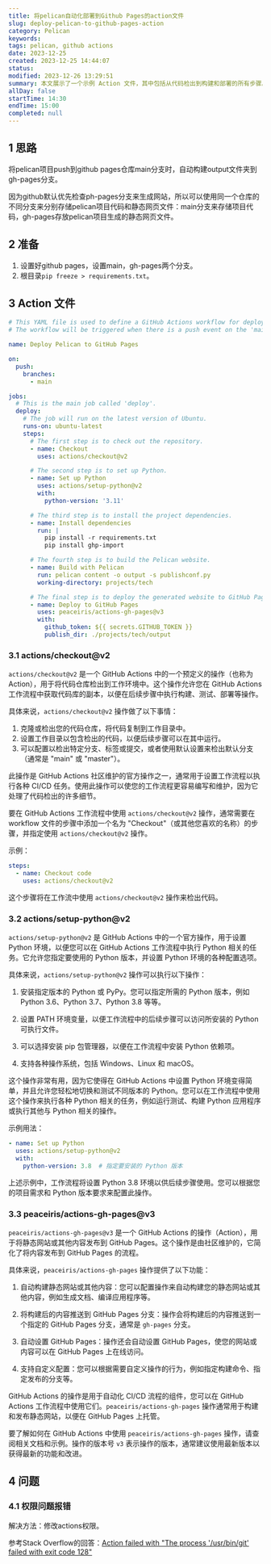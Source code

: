```yaml
---
title: 将pelican自动化部署到Github Pages的action文件
slug: deploy-pelican-to-github-pages-action
category: Pelican
keywords: 
tags: pelican, github actions
date: 2023-12-25 
created: 2023-12-25 14:44:07
status: 
modified: 2023-12-26 13:29:51
summary: 本文展示了一个示例 Action 文件，其中包括从代码检出到构建和部署的所有步骤。此外，我们介绍了一些常用的 GitHub Actions 操作，如 'actions/checkout@v2' 和 'actions/setup-python@v2'，以及如何使用 'peaceiris/actions-gh-pages@v3' 操作将生成的网站发布到 GitHub Pages。这个文章帮助您轻松自动化部署 Pelican 网站并提高可访问性。
allDay: false
startTime: 14:30
endTime: 15:00
completed: null
---
```


## 1 思路

将pelican项目push到github pages仓库main分支时，自动构建output文件夹到gh-pages分支。

因为github默认优先检查ph-pages分支来生成网站，所以可以使用同一个仓库的不同分支来分别存储pelican项目代码和静态网页文件：main分支来存储项目代码，gh-pages存放pelican项目生成的静态网页文件。

## 2 准备

1. 设置好github pages，设置main，gh-pages两个分支。
2. 根目录`pip freeze > requirements.txt`。

## 3 Action 文件

```yaml
# This YAML file is used to define a GitHub Actions workflow for deploying a Pelican website to GitHub Pages.
# The workflow will be triggered when there is a push event on the 'main' branch.

name: Deploy Pelican to GitHub Pages

on:
  push:
    branches:
      - main  

jobs:
  # This is the main job called 'deploy'.
  deploy:
    # The job will run on the latest version of Ubuntu.
    runs-on: ubuntu-latest
    steps:
      # The first step is to check out the repository.
      - name: Checkout
        uses: actions/checkout@v2

      # The second step is to set up Python.
      - name: Set up Python
        uses: actions/setup-python@v2
        with:
          python-version: '3.11'

      # The third step is to install the project dependencies.
      - name: Install dependencies
        run: |
          pip install -r requirements.txt
          pip install ghp-import

      # The fourth step is to build the Pelican website.
      - name: Build with Pelican
        run: pelican content -o output -s publishconf.py
        working-directory: projects/tech

      # The final step is to deploy the generated website to GitHub Pages using the 'peaceiris/actions-gh-pages' action.
      - name: Deploy to GitHub Pages
        uses: peaceiris/actions-gh-pages@v3
        with:
          github_token: ${{ secrets.GITHUB_TOKEN }}
          publish_dir: ./projects/tech/output
```

### 3.1 actions/checkout@v2

`actions/checkout@v2` 是一个 GitHub Actions 中的一个预定义的操作（也称为 Action），用于将代码仓库检出到工作环境中。这个操作允许您在 GitHub Actions 工作流程中获取代码库的副本，以便在后续步骤中执行构建、测试、部署等操作。

具体来说，`actions/checkout@v2` 操作做了以下事情：

1. 克隆或检出您的代码仓库，将代码复制到工作目录中。
2. 设置工作目录以包含检出的代码，以便后续步骤可以在其中运行。
3. 可以配置以检出特定分支、标签或提交，或者使用默认设置来检出默认分支（通常是 "main" 或 "master"）。

此操作是 GitHub Actions 社区维护的官方操作之一，通常用于设置工作流程以执行各种 CI/CD 任务。使用此操作可以使您的工作流程更容易编写和维护，因为它处理了代码检出的许多细节。

要在 GitHub Actions 工作流程中使用 `actions/checkout@v2` 操作，通常需要在 workflow 文件的步骤中添加一个名为 "Checkout"（或其他您喜欢的名称）的步骤，并指定使用 `actions/checkout@v2` 操作。

示例：

```yaml
steps:
  - name: Checkout code
    uses: actions/checkout@v2
```

这个步骤将在工作流中使用 `actions/checkout@v2` 操作来检出代码。

### 3.2 actions/setup-python@v2

`actions/setup-python@v2` 是 GitHub Actions 中的一个官方操作，用于设置 Python 环境，以便您可以在 GitHub Actions 工作流程中执行 Python 相关的任务。它允许您指定要使用的 Python 版本，并设置 Python 环境的各种配置选项。

具体来说，`actions/setup-python@v2` 操作可以执行以下操作：

1. 安装指定版本的 Python 或 PyPy。您可以指定所需的 Python 版本，例如 Python 3.6、Python 3.7、Python 3.8 等等。

2. 设置 PATH 环境变量，以便工作流程中的后续步骤可以访问所安装的 Python 可执行文件。

3. 可以选择安装 pip 包管理器，以便在工作流程中安装 Python 依赖项。

4. 支持各种操作系统，包括 Windows、Linux 和 macOS。

这个操作非常有用，因为它使得在 GitHub Actions 中设置 Python 环境变得简单，并且允许您轻松地切换和测试不同版本的 Python。您可以在工作流程中使用这个操作来执行各种 Python 相关的任务，例如运行测试、构建 Python 应用程序或执行其他与 Python 相关的操作。

示例用法：

```yaml
- name: Set up Python
  uses: actions/setup-python@v2
  with:
    python-version: 3.8  # 指定要安装的 Python 版本
```

上述示例中，工作流程将设置 Python 3.8 环境以供后续步骤使用。您可以根据您的项目需求和 Python 版本要求来配置此操作。

### 3.3 peaceiris/actions-gh-pages@v3

`peaceiris/actions-gh-pages@v3` 是一个 GitHub Actions 的操作（Action），用于将静态网站或其他内容发布到 GitHub Pages。这个操作是由社区维护的，它简化了将内容发布到 GitHub Pages 的流程。

具体来说，`peaceiris/actions-gh-pages` 操作提供了以下功能：

1. 自动构建静态网站或其他内容：您可以配置操作来自动构建您的静态网站或其他内容，例如生成文档、编译应用程序等。

2. 将构建后的内容推送到 GitHub Pages 分支：操作会将构建后的内容推送到一个指定的 GitHub Pages 分支，通常是 `gh-pages` 分支。

3. 自动设置 GitHub Pages：操作还会自动设置 GitHub Pages，使您的网站或内容可以在 GitHub Pages 上在线访问。

4. 支持自定义配置：您可以根据需要自定义操作的行为，例如指定构建命令、指定发布的分支等。

GitHub Actions 的操作是用于自动化 CI/CD 流程的组件，您可以在 GitHub Actions 工作流程中使用它们。`peaceiris/actions-gh-pages` 操作通常用于构建和发布静态网站，以便在 GitHub Pages 上托管。

要了解如何在 GitHub Actions 中使用 `peaceiris/actions-gh-pages` 操作，请查阅相关文档和示例。操作的版本号 `v3` 表示操作的版本，通常建议使用最新版本以获得最新的功能和改进。

## 4 问题

### 4.1 权限问题报错

解决方法：修改actions权限。

参考Stack Overflow的回答：[Action failed with "The process '/usr/bin/git' failed with exit code 128"](https://stackoverflow.com/questions/76023778/action-failed-with-the-process-usr-bin-git-failed-with-exit-code-128)
